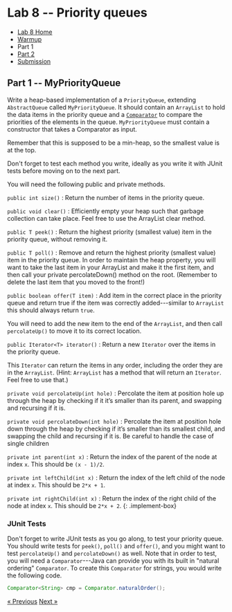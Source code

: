 # Lab 8 -- Priority queues

* [Lab 8 Home](index.html)
* [Warmup](warmup.html)
* Part 1
* [Part 2](part2.html)
* [Submission](submission.html)


## Part 1 -- MyPriorityQueue

Write a heap-based implementation of a `PriorityQueue`, extending
`AbstractQueue` called `MyPriorityQueue`. It should contain an `ArrayList` to
hold the data items in the priority queue and a
[`Comparator`](https://docs.oracle.com/en/java/javase/11/docs/api/java.base/java/util/Comparator.html)
to compare the priorities of the elements in the queue. `MyPriorityQueue` must
contain a constructor that takes a Comparator as input.

Remember that this is supposed to be a min-heap, so the smallest value is at
the top.

Don't forget to test each method you write, ideally as you write it with JUnit
tests before moving on to the next part.

You will need the following public and private methods.

`public int size()`
: Return the number of items in the priority queue.

`public void clear()`
: Efficiently empty your heap such that garbage collection can take place. Feel
  free to use the ArrayList clear method.

`public T peek()`
: Return the highest priority (smallest value) item in the priority queue,
  without removing it.

`public T poll()`
: Remove and return the highest priority (smallest value) item in the priority
  queue.  In order to maintain the heap property, you will want to take the last
  item in your ArrayList and make it the first item, and then call your private
  percolateDown() method on the root.  (Remember to delete the last item that
  you moved to the front!)

`public boolean offer(T item)`
: Add item in the correct place in the priority queue and return true if the
  item was correctly added---similar to `ArrayList` this should always return
  `true`.

  You will need to add the new item to the end of the `ArrayList`, and then call `percolateUp()` to move it to its correct location.

`public Iterator<T> iterator()`
: Return a new `Iterator` over the items in the priority queue.

  This `Iterator` can return the items in any order, including the order they are in the `ArrayList`.  (Hint:  `ArrayList` has a method that will return an `Iterator`.  Feel free to use that.)

`private void percolateUp(int hole)`
: Percolate the item at position hole up through the heap by checking if it
  it’s smaller than its parent, and swapping and recursing if it is.

`private void percolateDown(int hole)`
: Percolate the item at position hole down through the heap by checking if
  it’s smaller than its smallest child, and swapping the child and recursing if it
  is.  Be careful to handle the case of single children

`private int parent(int x)`
: Return the index of the parent of the node at index `x`.  This should be `(x - 1)/2`.

`private int leftChild(int x)`
: Return the index of the left child of the node at index `x`. This should be `2*x + 1`.

`private int rightChild(int x)`
: Return the index of the right child of the node at index `x`.  This should be `2*x + 2`.
{: .implement-box}

### JUnit Tests

Don't forget to write JUnit tests as you go along, to test your priority
queue. You should write tests for `peek()`, `poll()` and `offer()`, and you might want to
test `percolateUp()` and `percolateDown()` as well.  Note that in order to test, you
will need a `Comparator`---Java can provide you with its built in "natural
ordering" `Comparator`.  To create this `Comparator` for strings, you would write
the following code.
```java
Comparator<String> cmp = Comparator.naturalOrder();
```

[&laquo; Previous](index.html)   [Next &raquo;](part2.html)